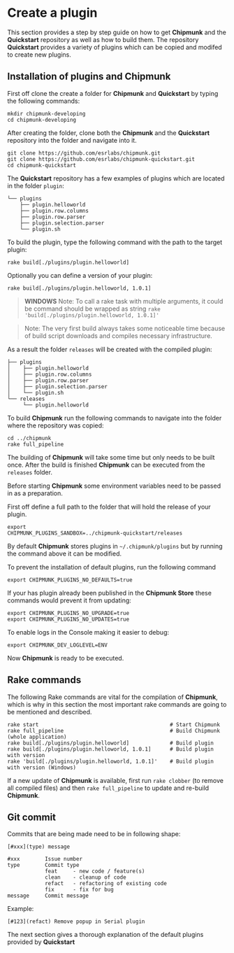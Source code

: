 <link rel="stylesheet" type="text/css" href="../styles/styles.extension.css">

# Create a plugin

This section provides a step by step guide on how to get **Chipmunk** and the **Quickstart** repository as well as how to build them.
The repository **Quickstart** provides a variety of plugins which can be copied and modifed to create new plugins.

## Installation of plugins and Chipmunk

First off clone the create a folder for **Chipmunk** and **Quickstart** by typing the following commands:
<pre><code>mkdir chipmunk-developing
cd chipmunk-developing
</code></pre>

After creating the folder, clone both the **Chipmunk** and the **Quickstart** repository into the folder and navigate into it. 

<pre><code>git clone https://github.com/esrlabs/chipmunk.git
git clone https://github.com/esrlabs/chipmunk-quickstart.git
cd chipmunk-quickstart
</code></pre>

The **Quickstart** repository has a few examples of plugins which are located in the folder <code>plugin</code>:
<pre><code>&#9492;&#9472;&#9472; plugins
    &#9500;&#9472;&#9472; plugin.helloworld
    &#9500;&#9472;&#9472; plugin.row.columns
    &#9500;&#9472;&#9472; plugin.row.parser
    &#9500;&#9472;&#9472; plugin.selection.parser
    &#9492;&#9472;&#9472; plugin.sh
</code></pre>

To build the plugin, type the following command with the path to the target plugin:
<pre><code>rake build[./plugins/plugin.helloworld]</code></pre>

Optionally you can define a version of your plugin:
<pre><code>rake build[./plugins/plugin.helloworld, 1.0.1]</code></pre>

>**WINDOWS** Note: To call a rake task with multiple arguments, it could be command should be wrapped as string <code>rake 'build[./plugins/plugin.helloworld, 1.0.1]'</code>

>Note: The very first build always takes some noticeable time because of build script downloads and compiles necessary infrastructure.

As a result the folder <code>releases</code> will be created with the compiled plugin:

<pre><code>&#9500;&#9472;&#9472; plugins
&#9474    &#9500;&#9472;&#9472; plugin.helloworld
&#9474    &#9500;&#9472;&#9472; plugin.row.columns
&#9474    &#9500;&#9472;&#9472; plugin.row.parser
&#9474    &#9500;&#9472;&#9472; plugin.selection.parser
&#9474    &#9492;&#9472;&#9472; plugin.sh
&#9492;&#9472;&#9472; releases
     &#9492;&#9472;&#9472; plugin.helloworld
</code></pre>

To build **Chipmunk** run the following commands to navigate into the folder where the repository was copied:
<pre><code>cd ../chipmunk
rake full_pipeline
</code></pre>

The building of **Chipmunk** will take some time but only needs to be built once. After the build is finished **Chipmunk** can be executed from the <code>releases</code> folder.


Before starting **Chipmunk** some environment variables need to be passed in as a preparation.


First off define a full path to the folder that will hold the release of your plugin.

<code><pre>export CHIPMUNK_PLUGINS_SANDBOX=../chipmunk-quickstart/releases</pre></code>

By default **Chipmunk** stores plugins in <code>~/.chipmunk/plugins</code> but by running the command above it can be modified.


To prevent the installation of default plugins, run the following command

<pre><code>export CHIPMUNK_PLUGINS_NO_DEFAULTS=true</code></pre>


If your has plugin already been published in the **Chipmunk Store** these commands would prevent it from updating:

<pre><code>export CHIPMUNK_PLUGINS_NO_UPGRADE=true
export CHIPMUNK_PLUGINS_NO_UPDATES=true
</code></pre>

To enable logs in the Console making it easier to debug:
<pre><code>export CHIPMUNK_DEV_LOGLEVEL=ENV</code></pre>

Now **Chipmunk** is ready to be executed.

## Rake commands

The following Rake commands are vital for the compilation of **Chipmunk**, which is why in this section the most important rake commands are going to be mentioned and described.

<pre><code>rake start                                          # Start Chipmunk
rake full_pipeline                                  # Build Chipmunk (whole application)
rake build[./plugins/plugin.helloworld]             # Build plugin
rake build[./plugins/plugin.helloworld, 1.0.1]      # Build plugin with version
rake 'build[./plugins/plugin.helloworld, 1.0.1]'    # Build plugin with version (Windows) 
</code></pre>

If a new update of **Chipmunk** is available, first run `rake clobber` (to remove all compiled files) and then `rake full_pipeline` to update and re-build **Chipmunk**.

## Git commit

Commits that are being made need to be in following shape:
<pre><code>[#xxx](type) message

#xxx        Issue number
type        Commit type
            feat     - new code / feature(s)
            clean    - cleanup of code
            refact   - refactoring of existing code
            fix      - fix for bug
message     Commit message
</code></pre>

Example:
<pre><code>[#123](refact) Remove popup in Serial plugin</code></pre>

The next section gives a thorough explanation of the default plugins provided by **Quickstart** 